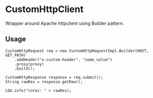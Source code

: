 # CustomHttpClient #

Wrapper around Apache httpclient using Builder pattern.

## Usage ##

````
CustomHttpRequest req = new CustomHttpRequestImpl.Builder(HOST, GET_PATH)
    .addHeader("x-custom-header", "some_value")
    .proxy(proxy)
    .build();

CustomHttpResponse response = req.submit();
String rawRes = response.getRaw();

LOG.info("\nres: " + rawRes);
````
